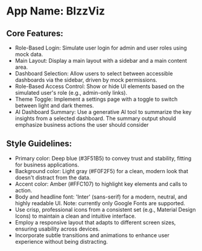 # **App Name**: BIzzViz

## Core Features:

- Role-Based Login: Simulate user login for admin and user roles using mock data.
- Main Layout: Display a main layout with a sidebar and a main content area.
- Dashboard Selection: Allow users to select between accessible dashboards via the sidebar, driven by mock permissions.
- Role-Based Access Control: Show or hide UI elements based on the simulated user's role (e.g., admin-only links).
- Theme Toggle: Implement a settings page with a toggle to switch between light and dark themes.
- AI Dashboard Summary: Use a generative AI tool to summarize the key insights from a selected dashboard. The summary output should emphasize business actions the user should consider

## Style Guidelines:

- Primary color: Deep blue (#3F51B5) to convey trust and stability, fitting for business applications.
- Background color: Light gray (#F0F2F5) for a clean, modern look that doesn't distract from the data.
- Accent color: Amber (#FFC107) to highlight key elements and calls to action.
- Body and headline font: 'Inter' (sans-serif) for a modern, neutral, and highly readable UI. Note: currently only Google Fonts are supported.
- Use crisp, professional icons from a consistent set (e.g., Material Design Icons) to maintain a clean and intuitive interface.
- Employ a responsive layout that adapts to different screen sizes, ensuring usability across devices.
- Incorporate subtle transitions and animations to enhance user experience without being distracting.
